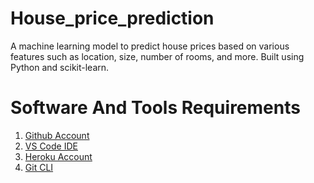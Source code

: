 # House_price_prediction
A machine learning model to predict house prices based on various features such as location, size, number of rooms, and more. Built using Python and scikit-learn.

# Software And Tools Requirements

1. [Github Account](https://github.com)
2. [VS Code IDE](https://code.visualstudio.com/)
3. [Heroku Account](https://heroku.com)
4. [Git CLI](https://git-scm.com/book/en/v2/Getting-Started-The-Command-Line)
